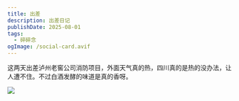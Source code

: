 ```yaml
---
title: 出差
description: 出差日记
publishDate: 2025-08-01
tags:
  - 碎碎念
ogImage: /social-card.avif
---
```

这两天出差泸州老窖公司消防项目，外面天气真的热，四川真的是热的没办法，让人遭不住。不过白酒发酵的味道是真的香呀。

![](/assets/images/1000012959.jpg)
